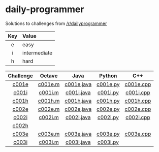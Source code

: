 # daily-programmer

Solutions to challenges from [/r/dailyprogrammer](https://www.reddit.com/r/dailyprogrammer/)

| Key | Value        |
| :-: | :----------- |
| e   | easy         |
| i   | intermediate |
| h   | hard         |

| Challenge | Octave | Java | Python | C++ |
| :-------: | :----: | :--: | :----: | :-: |
| [c001e](https://www.reddit.com/r/dailyprogrammer/comments/pih8x/easy_challenge_1/)                 | [c001e.m](https://github.com/jimmynguyen/daily-programmer/blob/master/octave/c001e.m) | [c001e.java](https://github.com/jimmynguyen/daily-programmer/blob/master/java/c001e.java) | [c001e.py](https://github.com/jimmynguyen/daily-programmer/blob/master/python/c001e.py) | [c001e.cpp](https://github.com/jimmynguyen/daily-programmer/blob/master/c++/c001e.cpp) |
| [c001i](https://www.reddit.com/r/dailyprogrammer/comments/pihtx/intermediate_challenge_1/)         | [c001i.m](https://github.com/jimmynguyen/daily-programmer/blob/master/octave/c001i.m) | [c001i.java](https://github.com/jimmynguyen/daily-programmer/blob/master/java/c001i.java) | [c001i.py](https://github.com/jimmynguyen/daily-programmer/blob/master/python/c001i.py) | [c001i.cpp](https://github.com/jimmynguyen/daily-programmer/blob/master/c++/c001i.cpp) |
| [c001h](https://www.reddit.com/r/dailyprogrammer/comments/pii6j/difficult_challenge_1/)            | [c001h.m](https://github.com/jimmynguyen/daily-programmer/blob/master/octave/c001h.m) | [c001h.java](https://github.com/jimmynguyen/daily-programmer/blob/master/java/c001h.java) | [c001h.py](https://github.com/jimmynguyen/daily-programmer/blob/master/python/c001h.py) | [c001h.cpp](https://github.com/jimmynguyen/daily-programmer/blob/master/c++/c001h.cpp) |
| [c002e](https://www.reddit.com/r/dailyprogrammer/comments/pjbj8/easy_challenge_2/)                 | [c002e.m](https://github.com/jimmynguyen/daily-programmer/blob/master/octave/c002e.m) | [c002e.java](https://github.com/jimmynguyen/daily-programmer/blob/master/java/c002e.java) | [c002e.py](https://github.com/jimmynguyen/daily-programmer/blob/master/python/c002e.py) | [c002e.cpp](https://github.com/jimmynguyen/daily-programmer/blob/master/c++/c002e.cpp) |
| [c002i](https://www.reddit.com/r/dailyprogrammer/comments/pjbuj/intermediate_challenge_2/)         | [c002i.m](https://github.com/jimmynguyen/daily-programmer/blob/master/octave/c002i.m) | [c002i.java](https://github.com/jimmynguyen/daily-programmer/blob/master/java/c002i.java) | [c002i.py](https://github.com/jimmynguyen/daily-programmer/blob/master/python/c002i.py) | [c002i.cpp](https://github.com/jimmynguyen/daily-programmer/blob/master/c++/c002i.cpp) |
| [c002h](https://www.reddit.com/r/dailyprogrammer/comments/pjsdx/difficult_challenge_2/)            | | | | |
| [c003e](https://www.reddit.com/r/dailyprogrammer/comments/pkw2m/2112012_challenge_3_easy/)         | [c003e.m](https://github.com/jimmynguyen/daily-programmer/blob/master/octave/c003e.m) | [c003e.java](https://github.com/jimmynguyen/daily-programmer/blob/master/java/c003e.java) | [c003e.py](https://github.com/jimmynguyen/daily-programmer/blob/master/python/c003e.py) | [c003e.cpp](https://github.com/jimmynguyen/daily-programmer/blob/master/c++/c003e.cpp) |
| [c003i](https://www.reddit.com/r/dailyprogrammer/comments/pkwb1/2112012_challenge_3_intermediate/) | [c003i.m](https://github.com/jimmynguyen/daily-programmer/blob/master/octave/c003i.m) | [c003i.java](https://github.com/jimmynguyen/daily-programmer/blob/master/java/c003i.java) | [c003i.py](https://github.com/jimmynguyen/daily-programmer/blob/master/python/c003i.py) | |
